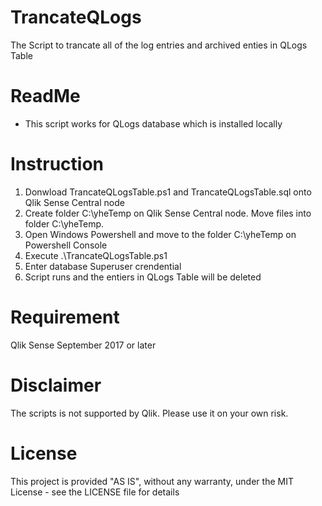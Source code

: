 # TrancateQLogs
The Script to trancate all of the log entries and archived enties in QLogs Table

# ReadMe
- This script works for QLogs database which is installed locally

# Instruction
1. Donwload TrancateQLogsTable.ps1 and TrancateQLogsTable.sql onto Qlik Sense Central node
2. Create folder C:\yheTemp on Qlik Sense Central node. Move files into folder C:\yheTemp.
3. Open Windows Powershell and move to the folder  C:\yheTemp on Powershell Console
4. Execute .\TrancateQLogsTable.ps1
5. Enter database Superuser crendential
6. Script runs and the entiers in QLogs Table will be deleted

# Requirement
Qlik Sense September 2017 or later


# Disclaimer
The scripts is not supported by Qlik. Please use it on your own risk. 

# License
This project is provided "AS IS", without any warranty, under the MIT License - see the LICENSE file for details



